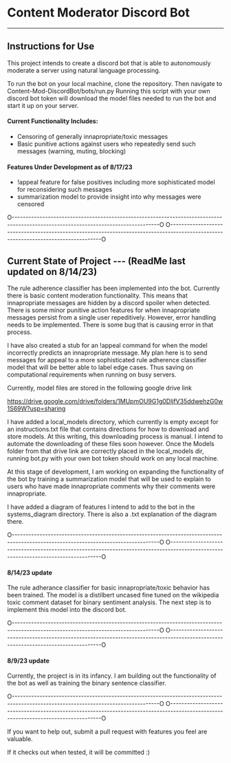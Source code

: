 # Content Moderator Discord Bot

-----------------------------------------------------------------------------------------------------------------------------------

## Instructions for Use

This project intends to create a discord bot that is able to autonomously moderate a server using natural
language processing. 

To run the bot on your local machine, clone the repository. Then navigate to Content-Mod-DiscordBot/bots/run.py
Running this script with your own discord bot token will download the model files needed to run the bot and start 
it up on your server.

#### Current Functionality Includes:

- Censoring of generally innapropriate/toxic messages
- Basic punitive actions against users who repeatedly send such messages (warning, muting, blocking)

#### Features Under Development as of 8/17/23

- !appeal feature for false positives including more sophisticated model for reconsidering such messages
- summarization model to provide insight into why messages were censored


O-----------------------------------------------------------------------------------------------------------------------------------O
O-----------------------------------------------------------------------------------------------------------------------------------O

## Current State of Project --- (ReadMe last updated on 8/14/23)

The rule adherence classifier has been implemented into the bot. Currently there is basic content moderation
functionality. This means that innapropriate messages are hidden by a discord spoiler when detected. There is 
some minor punitive action features for when innapropriate messages persist from a single user repeditively.
However, error handling needs to be implemented. There is some bug that is causing error in that process.

I have also created a stub for an !appeal command for when the model incorrectly predicts an innapropriate 
message. My plan here is to send messages for appeal to a more sophisticated rule adherence classifier model
that will be better able to label edge cases. Thus saving on computational requirements when running on busy
servers.

Currently, model files are stored in the following google drive link 

https://drive.google.com/drive/folders/1MUpmOU9G1g0DljfV35ddwehzG0w1S69W?usp=sharing

I have added a local_models directory, which currently is empty except for an instructions.txt file that contains
directions for how to download and store models. At this writing, this downloading process is manual. I intend to 
automate the downloading of these files soon however. Once the Models folder from that drive link are correctly 
placed in the local_models dir, running bot.py with your own bot token should work on any local machine. 

At this stage of development, I am working on expanding the functionality of the bot by training a summarization 
model that will be used to explain to users who have made innapropriate comments why their comments were innapropriate.

I have added a diagram of features I intend to add to the bot in the systems_diagram directory. There is also a .txt 
explanation of the diagram there.

O-----------------------------------------------------------------------------------------------------------------------------------O
O-----------------------------------------------------------------------------------------------------------------------------------O

#### 8/14/23 update

The rule adherance classifier for basic innapropriate/toxic behavior has been trained. The
model is a distilbert uncased fine tuned on the wikipedia toxic comment dataset for binary 
sentiment analysis. The next step is to implement this model into the discord bot.

O-----------------------------------------------------------------------------------------------------------------------------------O
O-----------------------------------------------------------------------------------------------------------------------------------O

#### 8/9/23 update

Currently, the project is in its infancy. I am building out the functionality of the bot as well as training the 
binary sentence classifier. 

O-----------------------------------------------------------------------------------------------------------------------------------O
O-----------------------------------------------------------------------------------------------------------------------------------O

If you want to help out, submit a pull request with features you feel are valuable. 

If it checks out when tested, it will be committed :)


